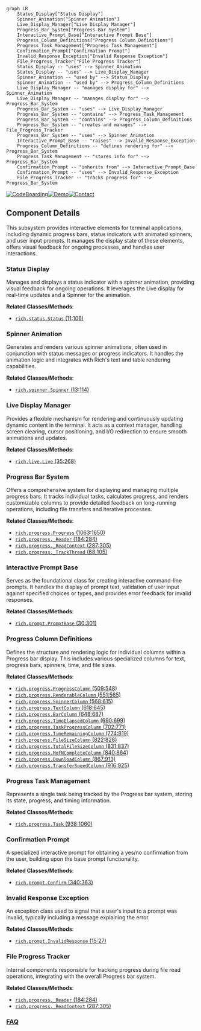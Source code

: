 ```mermaid
graph LR
    Status_Display["Status Display"]
    Spinner_Animation["Spinner Animation"]
    Live_Display_Manager["Live Display Manager"]
    Progress_Bar_System["Progress Bar System"]
    Interactive_Prompt_Base["Interactive Prompt Base"]
    Progress_Column_Definitions["Progress Column Definitions"]
    Progress_Task_Management["Progress Task Management"]
    Confirmation_Prompt["Confirmation Prompt"]
    Invalid_Response_Exception["Invalid Response Exception"]
    File_Progress_Tracker["File Progress Tracker"]
    Status_Display -- "uses" --> Spinner_Animation
    Status_Display -- "uses" --> Live_Display_Manager
    Spinner_Animation -- "used by" --> Status_Display
    Spinner_Animation -- "used by" --> Progress_Column_Definitions
    Live_Display_Manager -- "manages display for" --> Spinner_Animation
    Live_Display_Manager -- "manages display for" --> Progress_Bar_System
    Progress_Bar_System -- "uses" --> Live_Display_Manager
    Progress_Bar_System -- "contains" --> Progress_Task_Management
    Progress_Bar_System -- "contains" --> Progress_Column_Definitions
    Progress_Bar_System -- "creates and manages" --> File_Progress_Tracker
    Progress_Bar_System -- "uses" --> Spinner_Animation
    Interactive_Prompt_Base -- "raises" --> Invalid_Response_Exception
    Progress_Column_Definitions -- "defines rendering for" --> Progress_Bar_System
    Progress_Task_Management -- "stores info for" --> Progress_Bar_System
    Confirmation_Prompt -- "inherits from" --> Interactive_Prompt_Base
    Confirmation_Prompt -- "uses" --> Invalid_Response_Exception
    File_Progress_Tracker -- "tracks progress for" --> Progress_Bar_System
```
[![CodeBoarding](https://img.shields.io/badge/Generated%20by-CodeBoarding-9cf?style=flat-square)](https://github.com/CodeBoarding/CodeBoarding)[![Demo](https://img.shields.io/badge/Try%20our-Demo-blue?style=flat-square)](https://www.codeboarding.org/demo)[![Contact](https://img.shields.io/badge/Contact%20us%20-%20contact@codeboarding.org-lightgrey?style=flat-square)](mailto:contact@codeboarding.org)

## Component Details

This subsystem provides interactive elements for terminal applications, including dynamic progress bars, status indicators with animated spinners, and user input prompts. It manages the display state of these elements, offers visual feedback for ongoing processes, and handles user interactions.

### Status Display
Manages and displays a status indicator with a spinner animation, providing visual feedback for ongoing operations. It leverages the Live display for real-time updates and a Spinner for the animation.


**Related Classes/Methods**:

- <a href="https://github.com/Textualize/rich/blob/master/rich/status.py#L11-L106" target="_blank" rel="noopener noreferrer">`rich.status.Status` (11:106)</a>


### Spinner Animation
Generates and renders various spinner animations, often used in conjunction with status messages or progress indicators. It handles the animation logic and integrates with Rich's text and table rendering capabilities.


**Related Classes/Methods**:

- <a href="https://github.com/Textualize/rich/blob/master/rich/spinner.py#L13-L114" target="_blank" rel="noopener noreferrer">`rich.spinner.Spinner` (13:114)</a>


### Live Display Manager
Provides a flexible mechanism for rendering and continuously updating dynamic content in the terminal. It acts as a context manager, handling screen clearing, cursor positioning, and I/O redirection to ensure smooth animations and updates.


**Related Classes/Methods**:

- <a href="https://github.com/Textualize/rich/blob/master/rich/live.py#L35-L268" target="_blank" rel="noopener noreferrer">`rich.live.Live` (35:268)</a>


### Progress Bar System
Offers a comprehensive system for displaying and managing multiple progress bars. It tracks individual tasks, calculates progress, and renders customizable columns to provide detailed feedback on long-running operations, including file transfers and iterative processes.


**Related Classes/Methods**:

- <a href="https://github.com/Textualize/rich/blob/master/rich/progress.py#L1063-L1650" target="_blank" rel="noopener noreferrer">`rich.progress.Progress` (1063:1650)</a>
- <a href="https://github.com/Textualize/rich/blob/master/rich/progress.py#L184-L284" target="_blank" rel="noopener noreferrer">`rich.progress._Reader` (184:284)</a>
- <a href="https://github.com/Textualize/rich/blob/master/rich/progress.py#L287-L305" target="_blank" rel="noopener noreferrer">`rich.progress._ReadContext` (287:305)</a>
- <a href="https://github.com/Textualize/rich/blob/master/rich/progress.py#L68-L105" target="_blank" rel="noopener noreferrer">`rich.progress._TrackThread` (68:105)</a>


### Interactive Prompt Base
Serves as the foundational class for creating interactive command-line prompts. It handles the display of prompt text, validation of user input against specified choices or types, and provides error feedback for invalid responses.


**Related Classes/Methods**:

- <a href="https://github.com/Textualize/rich/blob/master/rich/prompt.py#L30-L301" target="_blank" rel="noopener noreferrer">`rich.prompt.PromptBase` (30:301)</a>


### Progress Column Definitions
Defines the structure and rendering logic for individual columns within a Progress bar display. This includes various specialized columns for text, progress bars, spinners, time, and file sizes.


**Related Classes/Methods**:

- <a href="https://github.com/Textualize/rich/blob/master/rich/progress.py#L509-L548" target="_blank" rel="noopener noreferrer">`rich.progress.ProgressColumn` (509:548)</a>
- <a href="https://github.com/Textualize/rich/blob/master/rich/progress.py#L551-L565" target="_blank" rel="noopener noreferrer">`rich.progress.RenderableColumn` (551:565)</a>
- <a href="https://github.com/Textualize/rich/blob/master/rich/progress.py#L568-L615" target="_blank" rel="noopener noreferrer">`rich.progress.SpinnerColumn` (568:615)</a>
- <a href="https://github.com/Textualize/rich/blob/master/rich/progress.py#L618-L645" target="_blank" rel="noopener noreferrer">`rich.progress.TextColumn` (618:645)</a>
- <a href="https://github.com/Textualize/rich/blob/master/rich/progress.py#L648-L687" target="_blank" rel="noopener noreferrer">`rich.progress.BarColumn` (648:687)</a>
- <a href="https://github.com/Textualize/rich/blob/master/rich/progress.py#L690-L699" target="_blank" rel="noopener noreferrer">`rich.progress.TimeElapsedColumn` (690:699)</a>
- <a href="https://github.com/Textualize/rich/blob/master/rich/progress.py#L702-L771" target="_blank" rel="noopener noreferrer">`rich.progress.TaskProgressColumn` (702:771)</a>
- <a href="https://github.com/Textualize/rich/blob/master/rich/progress.py#L774-L819" target="_blank" rel="noopener noreferrer">`rich.progress.TimeRemainingColumn` (774:819)</a>
- <a href="https://github.com/Textualize/rich/blob/master/rich/progress.py#L822-L828" target="_blank" rel="noopener noreferrer">`rich.progress.FileSizeColumn` (822:828)</a>
- <a href="https://github.com/Textualize/rich/blob/master/rich/progress.py#L831-L837" target="_blank" rel="noopener noreferrer">`rich.progress.TotalFileSizeColumn` (831:837)</a>
- <a href="https://github.com/Textualize/rich/blob/master/rich/progress.py#L840-L864" target="_blank" rel="noopener noreferrer">`rich.progress.MofNCompleteColumn` (840:864)</a>
- <a href="https://github.com/Textualize/rich/blob/master/rich/progress.py#L867-L913" target="_blank" rel="noopener noreferrer">`rich.progress.DownloadColumn` (867:913)</a>
- <a href="https://github.com/Textualize/rich/blob/master/rich/progress.py#L916-L925" target="_blank" rel="noopener noreferrer">`rich.progress.TransferSpeedColumn` (916:925)</a>


### Progress Task Management
Represents a single task being tracked by the Progress bar system, storing its state, progress, and timing information.


**Related Classes/Methods**:

- <a href="https://github.com/Textualize/rich/blob/master/rich/progress.py#L938-L1060" target="_blank" rel="noopener noreferrer">`rich.progress.Task` (938:1060)</a>


### Confirmation Prompt
A specialized interactive prompt for obtaining a yes/no confirmation from the user, building upon the base prompt functionality.


**Related Classes/Methods**:

- <a href="https://github.com/Textualize/rich/blob/master/rich/prompt.py#L340-L363" target="_blank" rel="noopener noreferrer">`rich.prompt.Confirm` (340:363)</a>


### Invalid Response Exception
An exception class used to signal that a user's input to a prompt was invalid, typically including a message explaining the error.


**Related Classes/Methods**:

- <a href="https://github.com/Textualize/rich/blob/master/rich/prompt.py#L15-L27" target="_blank" rel="noopener noreferrer">`rich.prompt.InvalidResponse` (15:27)</a>


### File Progress Tracker
Internal components responsible for tracking progress during file read operations, integrating with the overall Progress bar system.


**Related Classes/Methods**:

- <a href="https://github.com/Textualize/rich/blob/master/rich/progress.py#L184-L284" target="_blank" rel="noopener noreferrer">`rich.progress._Reader` (184:284)</a>
- <a href="https://github.com/Textualize/rich/blob/master/rich/progress.py#L287-L305" target="_blank" rel="noopener noreferrer">`rich.progress._ReadContext` (287:305)</a>




### [FAQ](https://github.com/CodeBoarding/GeneratedOnBoardings/tree/main?tab=readme-ov-file#faq)